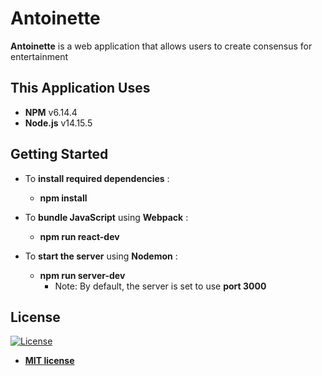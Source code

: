 # Antoinette

**Antoinette** is a web application that allows users to create consensus for entertainment


## This Application Uses

- **NPM**    v6.14.4
- **Node.js**    v14.15.5


## Getting Started

- To **install required dependencies** :
  - **npm install**

- To **bundle JavaScript** using **Webpack** :
  - **npm run react-dev**

- To **start the server** using **Nodemon** :
  - **npm run server-dev**
    - Note: By default, the server is set to use **port 3000**


## License

[![License](http://img.shields.io/:license-mit-blue.svg?style=flat-square)](http://badges.mit-license.org)

- **[MIT license](http://opensource.org/licenses/mit-license.php)**